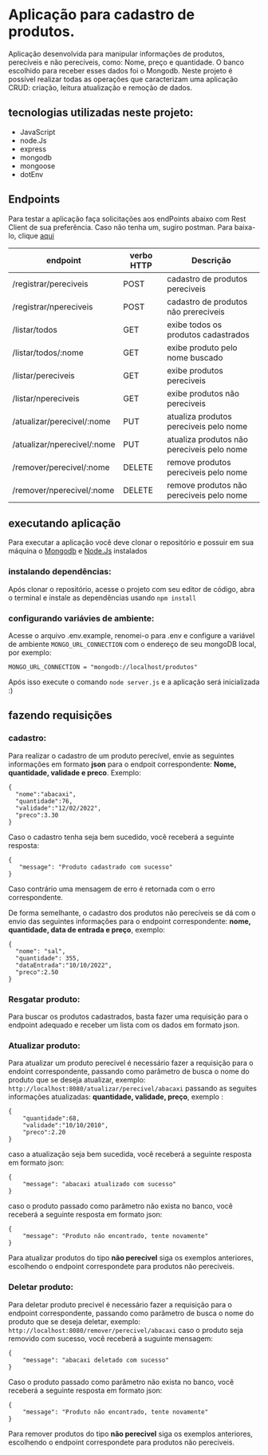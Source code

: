 # Aplicação para cadastro de produtos.
Aplicação desenvolvida para manipular informações de produtos, perecíveis e não perecíveis, como: Nome, preço e quantidade. O banco escolhido para receber esses dados foi o Mongodb. Neste projeto é possível realizar todas as operações que caracterizam uma aplicação CRUD: criação, leitura atualização e remoção de dados.

## tecnologias utilizadas neste projeto:
- JavaScript
- node.Js 
- express
- mongodb
- mongoose
- dotEnv

## Endpoints 
Para testar a aplicação faça solicitações aos endPoints abaixo com Rest Client de sua preferência. Caso não tenha um, sugiro postman. Para baixa-lo, clique <a href="https://www.postman.com/">aqui</a>  

| endpoint | verbo HTTP | Descrição |
|------|------------|-----------|
| /registrar/pereciveis | POST | cadastro de produtos pereciveis|
| /registrar/npereciveis | POST | cadastro de produtos não prereciveis |
| /listar/todos | GET | exibe todos os produtos cadastrados |
| /listar/todos/:nome | GET | exibe produto pelo nome buscado|
| /listar/pereciveis | GET | exibe produtos pereciveis |
| /listar/npereciveis | GET | exibe produtos não pereciveis |
| /atualizar/perecivel/:nome | PUT | atualiza produtos pereciveis pelo nome |
| /atualizar/nperecivel/:nome | PUT | atualiza produtos não pereciveis pelo nome|
| /remover/perecivel/:nome | DELETE | remove produtos pereciveis pelo nome |
| /remover/nperecivel/:nome | DELETE | remove produtos não pereciveis pelo nome |


## executando aplicação
Para executar a aplicação você deve clonar o repositório e possuir em sua máquina o <a href="https://www.mongodb.com/docs/manual/tutorial/install-mongodb-on-windows/">Mongodb</a> e <a href="https://nodejs.org/en/">Node.Js</a> instalados

### instalando dependências:
Após clonar o repositório, acesse o projeto com seu editor de código, abra o terminal e instale as dependências usando `npm install`

### configurando variávies de ambiente:
Acesse o arquivo .env.example, renomei-o para .env e configure a variável de ambiente `MONGO_URL_CONNECTION` com o endereço de seu mongoDB local, por exemplo:

```
MONGO_URL_CONNECTION = "mongodb://localhost/produtos"
```
Após isso execute o comando `node server.js` e a aplicação será inicializada :)

## fazendo requisições

### cadastro:
  Para realizar o cadastro de um produto perecível, envie as seguintes informações em formato <b>json</b> para o endpoit correspondente: <b>Nome, quantidade, validade e preco</b>. Exemplo:
  
  ```````````````````````
  {
    "nome":"abacaxi",
    "quantidade":76,
    "validade":"12/02/2022",
    "preco":3.30
}
  ```````````````````````
  
 Caso o cadastro tenha seja bem sucedido, você receberá a seguinte resposta:
 
 ```````````````````````
 {
    "message": "Produto cadastrado com sucesso"
 }
  ```````````````````````
  Caso contrário uma mensagem de erro é retornada com o erro correspondente.
  
  De forma semelhante, o cadastro dos produtos não perecíveis se dá com o envio das seguintes informações para o endpoint correspondente: <b>nome, quantidade, data de entrada e preço</b>, exemplo:
  
  ```````````````````````
  {
    "nome": "sal",
    "quantidade": 355,
    "dataEntrada":"10/10/2022",
    "preco":2.50
 }
```````````````````````

### Resgatar produto:
Para buscar os produtos cadastrados, basta fazer uma requisição para o endpoint adequado e receber um lista com os dados em formato json.

### Atualizar produto:
Para atualizar um produto perecivel é necessário fazer a requisição para o endoint correspondente, passando como parâmetro de busca o nome do produto que se deseja atualizar, exemplo: 
`http://localhost:8080/atualizar/perecivel/abacaxi`
passando as seguites informações atualizadas: <b>quantidade, validade, preço</b>, exemplo :

````````
{
    "quantidade":68,
    "validade":"10/10/2010",
    "preco":2.20
}
````````
caso a atualização seja bem sucedida, você receberá a seguinte resposta em formato json:

````
{
    "message": "abacaxi atualizado com sucesso"
}
````
caso o produto passado como parâmetro não exista no banco, você receberá a seguinte resposta em formato json:

````
{
    "message": "Produto não encontrado, tente novamente"
}
````

Para atualizar produtos do tipo <b>não perecivel</b> siga os exemplos anteriores, escolhendo o endpoint correspondete para produtos não pereciveis.

### Deletar produto:

Para deletar produto precivel é necessário fazer a requisição para o endpoint correspondente, passando como parâmetro de busca o nome do produto que se deseja deletar, exemplo:
`http://localhost:8080/remover/perecivel/abacaxi`
caso o produto seja removido com sucesso, você receberá a suguinte mensagem:

````
{
    "message": "abacaxi deletado com sucesso"
}
````
Caso o produto passado como parâmetro não exista no banco, você receberá a seguinte resposta em formato json:
````
{
    "message": "Produto não encontrado, tente novamente"
}
````
Para remover produtos do tipo <b>não perecivel</b> siga os exemplos anteriores, escolhendo o endpoint correspondete para produtos não pereciveis.

